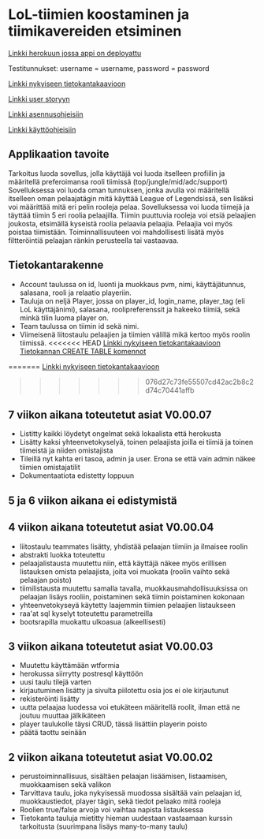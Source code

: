 # LoL-tiimien koostaminen ja tiimikavereiden etsiminen
  
  [Linkki herokuun jossa appi on deployattu](https://tsohateambuilder.herokuapp.com)  
  
  Testitunnukset: username = username, password = password
    
  [Linkki nykyiseen tietokantakaavioon](https://github.com/EgoTastic/tsoha-lolteam/blob/master/documentation/tietokantakaavio%20v3.pdf)
  
  [Linkki user storyyn](https://github.com/EgoTastic/tsoha-lolteam/blob/master/documentation/User%20Storyt.md)
  
  [Linkki asennusohjeisiin](https://github.com/EgoTastic/tsoha-lolteam/blob/master/documentation/Asennusohjeet.md)
  
  [Linkki käyttöohjeisiin](https://github.com/EgoTastic/tsoha-lolteam/blob/master/documentation/Kayttoohjeet.md)
  
## Applikaation tavoite
  
Tarkoitus luoda sovellus, jolla käyttäjä voi luoda itselleen profiilin ja määritellä preferoimansa rooli tiimissä (top/jungle/mid/adc/support)  
Sovelluksessa voi luoda oman tunnuksen, jonka avulla voi määritellä itselleen oman pelaajatägin mitä käyttää League of Legendsissä, sen lisäksi voi määrittää mitä eri pelin rooleja pelaa. Sovelluksessa voi luoda tiimejä ja täyttää tiimin 5 eri roolia pelaajilla. Tiimin puuttuvia rooleja voi etsiä pelaajien joukosta, etsimällä kyseistä roolia pelaavia pelaajia. Pelaajia voi myös poistaa tiimistään. Toiminnallisuuteen voi mahdollisesti lisätä myös filtteröintiä pelaajan ränkin perusteella tai vastaavaa.  
  
## Tietokantarakenne

- Account taulussa on id, luonti ja muokkaus pvm, nimi, käyttäjätunnus, salasana, rooli ja relaatio playeriin. 
- Tauluja on neljä Player, jossa on player_id, login_name, player_tag (eli LoL käyttäjänimi), salasana, roolipreferenssit ja hakeeko tiimiä, sekä minkä tilin luoma player on. 
- Team taulussa on tiimin id sekä nimi. 
- Viimeisenä liitostaulu pelaajien ja tiimien välillä mikä kertoo myös roolin tiimissä.
<<<<<<< HEAD
[Linkki nykyiseen tietokantakaavioon](https://github.com/EgoTastic/tsoha-lolteam/blob/master/documentation/Tietokantakaavio%20v3.png)
[Tietokannan CREATE TABLE komennot]()

=======
[Linkki nykyiseen tietokantakaavioon](https://github.com/EgoTastic/tsoha-lolteam/blob/master/documentation/tietokantakaavio%20v3.pdf)
>>>>>>> 076d27c73fe55507cd42ac2b8c2d74c70441affb

## 7 viikon aikana toteutetut asiat V0.00.07
- Listitty kaikki löydetyt ongelmat sekä lokaalista että herokusta
- Lisätty kaksi yhteenvetokyselyä, toinen pelaajista joilla ei tiimiä ja toinen tiimeistä ja niiden omistajista
- Tileillä nyt kahta eri tasoa, admin ja user. Erona se että vain admin näkee tiimien omistajatilit
- Dokumentaatiota edistetty loppuun

## 5 ja 6 viikon aikana ei edistymistä

## 4 viikon aikana toteutetut asiat V0.00.04

- liitostaulu teammates lisätty, yhdistää pelaajan tiimiin ja ilmaisee roolin
- abstrakti luokka toteutettu
- pelaajalistausta muutettu niin, että käyttäjä näkee myös erillisen listauksen omista pelaajista, joita voi muokata (roolin vaihto sekä pelaajan poisto)
- tiimilistausta muutettu samalla tavalla, muokkausmahdollisuuksissa on pelaajan lisäys rooliin, poistaminen sekä tiimin poistaminen kokonaan
- yhteenvetokyseyä käytetty laajemmin tiimien pelaajien listaukseen
- raa'at sql kyselyt toteutettu parametreilla
- bootsrapilla muokattu ulkoasua (alkeellisesti)

## 3 viikon aikana toteutetut asiat V0.00.03

- Muutettu käyttämään wtformia
- herokussa siirrytty postresql käyttöön
- uusi taulu tilejä varten
- kirjautuminen lisätty ja sivulta piilotettu osia jos ei ole kirjautunut
- rekisteröinti lisätty
- uutta pelaajaa luodessa voi etukäteen määritellä roolit, ilman että ne joutuu muuttaa jälkikäteen
- player taulukolle täysi CRUD, tässä lisättiin playerin poisto
- päätä taottu seinään


## 2 viikon aikana toteutetut asiat V0.00.02

- perustoiminnallisuus, sisältäen pelaajan lisäämisen, listaamisen, muokkaamisen sekä valikon
- Tarvittava taulu, joka nykyisessä muodossa sisältää vain pelaajan id, muokkaustiedot, player tägin, sekä tiedot pelaako mitä rooleja
- Roolien true/false arvoja voi vaihtaa napista listauksessa
- Tietokanta tauluja mietitty hieman uudestaan vastaamaan kurssin tarkoitusta (suurimpana lisäys many-to-many taulu)

  
